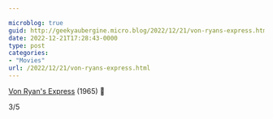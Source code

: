 ```yaml
---

microblog: true
guid: http://geekyaubergine.micro.blog/2022/12/21/von-ryans-express.html
date: 2022-12-21T17:28:43-0000
type: post
categories:
- "Movies"
url: /2022/12/21/von-ryans-express.html
---
```

[Von Ryan's Express](https://www.imdb.com/title/tt0059885/) (1965) 🍿

3/5
